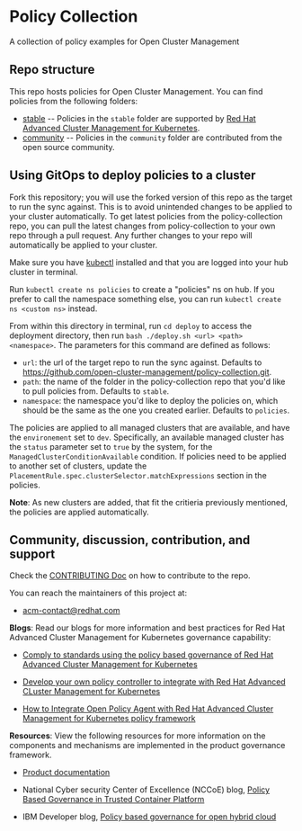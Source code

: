 # Policy Collection
A collection of policy examples for Open Cluster Management

## Repo structure
This repo hosts policies for Open Cluster Management. You can find policies from the following folders:

* [stable](stable) -- Policies in the `stable` folder are supported by [Red Hat Advanced Cluster Management for Kubernetes](https://www.redhat.com/en/technologies/management/advanced-cluster-management).
* [community](community) -- Policies in the `community` folder are contributed from the open source community. 

## Using GitOps to deploy policies to a cluster

Fork this repository; you will use the forked version of this repo as the target to run the sync against. This is to avoid unintended changes to be applied to your cluster automatically. To get latest policies from the policy-collection repo, you can pull the latest changes from policy-collection to your own repo through a pull request. Any further changes to your repo will automatically be applied to your cluster.

Make sure you have [kubectl](https://kubernetes.io/docs/tasks/tools/install-kubectl/) installed and that you are logged into your hub cluster in terminal.

Run `kubectl create ns policies` to create a "policies" ns on hub. If you prefer to call the namespace something else, you can run `kubectl create ns <custom ns>` instead.

From within this directory in terminal, run `cd deploy` to access the deployment directory, then run `bash ./deploy.sh <url> <path> <namespace>`. The parameters for this command are defined as follows:
- `url`: the url of the target repo to run the sync against. Defaults to https://github.com/open-cluster-management/policy-collection.git.
- `path`: the name of the folder in the policy-collection repo that you'd like to pull policies from. Defaults to `stable`.
- `namespace`: the namespace you'd like to deploy the policies on, which should be the same as the one you created earlier. Defaults to `policies`.

The policies are applied to all managed clusters that are available, and have the `environement` set to `dev`. Specifically, an available managed cluster has the `status` parameter set to `true` by the system, for the `ManagedClusterConditionAvailable` condition. If policies need to be applied to another set of clusters, update the `PlacementRule.spec.clusterSelector.matchExpressions` section in the policies.

**Note**: As new clusters are added, that fit the critieria previously mentioned, the policies are applied automatically. 

## Community, discussion, contribution, and support

Check the [CONTRIBUTING Doc](docs/CONTRIBUTING.md) on how to contribute to the repo.

You can reach the maintainers of this project at:

- acm-contact@redhat.com

**Blogs**: Read our blogs for more information and best practices for Red Hat Advanced Cluster Management for Kubernetes governance capability:

* [Comply to standards using the policy based governance of Red Hat Advanced Cluster Management for Kubernetes](https://www.openshift.com/blog/comply-to-standards-using-policy-based-governance-of-red-hat-advanced-cluster-management-for-kubernetes)

* [Develop your own policy controller to integrate with Red Hat Advanced CLuster Management for Kubernetes](https://www.openshift.com/blog/develop-your-own-policy-controller-to-integrate-with-red-hat-advanced-cluster-management-for-kubernetes)

* [How to Integrate Open Policy Agent with Red Hat Advanced Cluster Management for Kubernetes policy framework](https://www.openshift.com/blog/how-to-integrate-open-policy-agent-with-red-hat-advanced-cluster-management-for-kubernetes-policy-framework)

**Resources**: View the following resources for more information on the components and mechanisms are implemented in the product governance framework.

* [Product documentation](https://access.redhat.com/documentation/en-us/red_hat_advanced_cluster_management_for_kubernetes/2.1/)

* National Cyber security Center of Excellence (NCCoE) blog, [Policy Based Governance in Trusted Container Platform](https://www.nccoe.nist.gov/news/policy-based-governance-trusted-container-platform)

* IBM Developer blog, [Policy based governance for open hybrid cloud](http://ibm.biz/policy-based-governance-for-open-hybrid-cloud)
